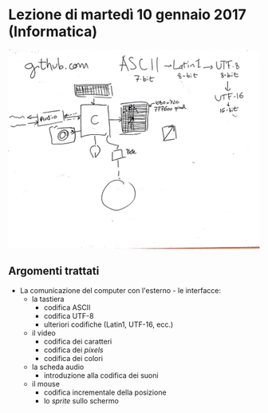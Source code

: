 # Lezione di martedì 10 gennaio 2017 (Informatica)

![lavagna](./P_20170110.jpg)

## Argomenti trattati

* La comunicazione del computer con l'esterno - le interfacce:
  * la tastiera
    * codifica ASCII
    * codifica UTF-8
    * ulteriori codifiche (Latin1, UTF-16, ecc.)
  * il video
    * codifica dei caratteri
    * codifica dei *pixels*
    * codifica dei colori
  * la scheda audio
    * introduzione alla codifica dei suoni
  * il mouse
    * codifica incrementale della posizione
    * lo *sprite* sullo schermo
